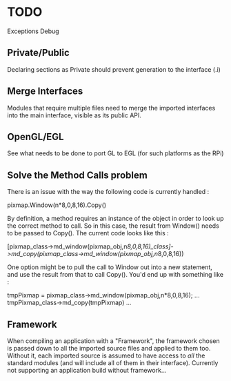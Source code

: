TODO
====

Exceptions
Debug

Private/Public
--------------
Declaring sections as Private should prevent generation to the interface (.i)

Merge Interfaces
----------------
Modules that require multiple files need to merge the imported interfaces into the main interface, visible as its public API.

OpenGL/EGL
----------
See what needs to be done to port GL to EGL (for such platforms as the RPi)

Solve the Method Calls problem
------------------------------
There is an issue with the way the following code is currently handled :

pixmap.Window(n*8,0,8,16).Copy()

By definition, a method requires an instance of the object in order to look up the correct method to call. So in this case, the result from Window() needs to be passed to Copy(). The current code looks like this :

[pixmap_class->md_window(pixmap_obj,n*8,0,8,16)_class]->md_copy(pixmap_class->md_window(pixmap_obj,n*8,0,8,16))

One option might be to pull the call to Window out into a new statement, and use the result from that to call Copy(). You'd end up with something like :

tmpPixmap = pixmap_class->md_window(pixmap_obj,n*8,0,8,16);
...
tmpPixmap_class->md_copy(tmpPixmap)
...

Framework
---------
When compiling an application with a "Framework", the framework chosen is passed down to all the imported source files and applied to them too. Without it, each imported source is assumed to have access to *all* the standard modules (and will include all of them in their interface).
Currently not supporting an application build without framework...
